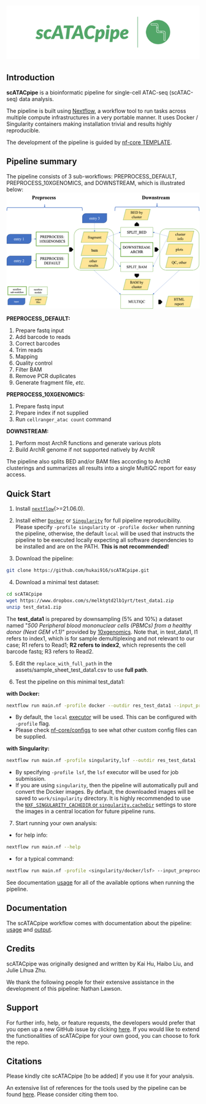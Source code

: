 # ![scATACpipe](docs/images/scATACpipe.png)

## Introduction

**scATACpipe** is a bioinformatic pipeline for single-cell ATAC-seq (scATAC-seq) data analysis.

The pipeline is built using [Nextflow](https://www.nextflow.io), a workflow tool to run tasks across multiple compute infrastructures in a very portable manner. It uses Docker / Singularity containers making installation trivial and results highly reproducible.

The development of the pipeline is guided by  [nf-core TEMPLATE](https://github.com/nf-core/tools/tree/master/nf_core/pipeline-template).

## Pipeline summary

The pipeline consists of 3 sub-workflows: PREPROCESS_DEFAULT, PREPROCESS_10XGENOMICS, and DOWNSTREAM, which is illustrated below:
![scATACpipe](docs/images/workflow.png)

**PREPROCESS_DEFAULT:**
1. Prepare fastq input
2. Add barcode to reads
3. Correct barcodes
4. Trim reads
4. Mapping
5. Quality control
6. Filter BAM
7. Remove PCR duplicates
8. Generate fragment file, *etc.*

**PREPROCESS_10XGENOMICS:**
1. Prepare fastq input
2. Prepare index if not supplied
3. Run `cellranger_atac count` command

**DOWNSTREAM:**
1. Perform most ArchR functions and generate various plots
2. Build ArchR genome if not supported natively by ArchR

The pipeline also splits BED and/or BAM files according to ArchR clusterings and summarizes all results into a single MultiQC report for easy access.

## Quick Start

1. Install [`nextflow`](https://nf-co.re/usage/installation)(>=21.06.0).

2. Install either [`Docker`](https://docs.docker.com/engine/installation/) or [`Singularity`](https://www.sylabs.io/guides/3.0/user-guide/) for full pipeline reproducibility. Please specify `-profile singularity` or `-profile docker` when running the pipeline, otherwise, the default `local` will be used that instructs the pipeline to be executed locally expecting all software dependencies to be installed and are on the PATH. **This is not recommended!**

3. Download the pipeline:
```bash
git clone https://github.com/hukai916/scATACpipe.git
```

4. Download a minimal test dataset:
```bash
cd scATACpipe
wget https://www.dropbox.com/s/melktgtd2lb1yrt/test_data1.zip
unzip test_data1.zip
```

The **test_data1** is prepared by downsampling (5% and 10%) a dataset named "*500 Peripheral blood mononuclear cells (PBMCs) from a healthy donor (Next GEM v1.1)*" provided by [10xgenomics](https://www.10xgenomics.com/resources/datasets?query=&page=1&configure%5Bfacets%5D%5B0%5D=chemistryVersionAndThroughput&configure%5Bfacets%5D%5B1%5D=pipeline.version&configure%5BhitsPerPage%5D=500&menu%5Bproducts.name%5D=Single%20Cell%20ATAC). Note that, in test_data1, I1 refers to index1, which is for sample demultiplexing and not relevant to our case; R1 refers to Read1; **R2 refers to index2**, which represents the cell barcode fastq; R3 refers to Read2.

5. Edit the `replace_with_full_path` in the assets/sample_sheet_test_data1.csv to use **full path**.

6. Test the pipeline on this minimal test_data1:

**with Docker:**
```bash
nextflow run main.nf -profile docker --outdir res_test_data1 --input_preprocess assets/sample_sheet_test_data1.csv --preprocess default --ref_fasta_ucsc hg19 --mapper bwa --barcode_whitelist assets/barcode/737K-cratac-v1.txt.gz
```
* By default, the `local` [executor](https://www.nextflow.io/docs/latest/executor.html) will be used. This can be configured with `-profile` flag.
* Please check [nf-core/configs](https://github.com/nf-core/configs#documentation) to see what other custom config files can be supplied.

**with Singularity:**
```bash
nextflow run main.nf -profile singularity,lsf --outdir res_test_data1 --input_preprocess assets/sample_sheet_test_data1.csv --preprocess default --ref_fasta_ucsc hg19 --mapper bwa --barcode_whitelist assets/barcode/737K-cratac-v1.txt.gz
```
* By specifying `-profile lsf`, the `lsf` executor will be used for job submission.
* If you are using `singularity`, then the pipeline will automatically pull and convert the Docker images. By default, the downloaded images will be saved to `work/singularity` directory. It is highly recommended to use the [`NXF_SINGULARITY_CACHEDIR` or `singularity.cacheDir`](https://www.nextflow.io/docs/latest/singularity.html?#singularity-docker-hub) settings to store the images in a central location for future pipeline runs.

7. Start running your own analysis:
* for help info:
```bash
nextflow run main.nf --help
```
* for a typical command:
```bash
nextflow run main.nf -profile <singularity/docker/lsf> --input_preprocess <path_to_samplesheet> --preprocess <default/10xgenomics> --outdir <path_to_result_dir> --ref_fasta_ucsc <UCSC_genome_name> --mapper <bwa/minimap2> --barcode_whitelist <path_to_barcode>
```

See documentation [usage](https://github.com/hukai916/scATACpipe/docs/usage.md) for all of the available options when running the pipeline.

## Documentation

The scATACpipe workflow comes with documentation about the pipeline: [usage](https://github.com/hukai916/scATACpipe/docs/usage.md) and [output](https://github.com/hukai916/scATACpipe/docs/output.md).

## Credits

scATACpipe was originally designed and written by Kai Hu, Haibo Liu, and Julie Lihua Zhu.

We thank the following people for their extensive assistance in the development
of this pipeline: Nathan Lawson.

## Support

For further info, help, or feature requests, the developers would prefer that you open up a new GitHub issue by clicking [here](https://github.com/hukai916/scATACpipe/issues/new/choose).
If you would like to extend the functionalities of scATACpipe for your own good, you can choose to fork the repo.

## Citations
<!-- TODO If you use scATACpipe for your analysis, please cite it using the following doi: [](https://) -->
Please kindly cite scATACpipe [to be added] if you use it for your analysis.

An extensive list of references for the tools used by the pipeline can be found [here](https://github.com/hukai916/scATACpipe/docs/module_software.xlsx). Please consider citing them too.
